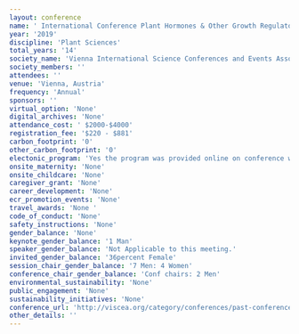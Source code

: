 ```yaml
---
layout: conference 
name: ' International Conference Plant Hormones & Other Growth Regulators'
year: '2019'
discipline: 'Plant Sciences'
total_years: '14'
society_name: 'Vienna International Science Conferences and Events Association'
society_members: ''
attendees: ''
venue: 'Vienna, Austria'
frequency: 'Annual'
sponsors: ''
virtual_option: 'None'
digital_archives: 'None'
attendance_cost: ' $2000-$4000'
registration_fee: '$220 - $881'
carbon_footprint: '0'
other_carbon_footprint: '0'
electonic_program: 'Yes the program was provided online on conference website as .pdf file.'
onsite_maternity: 'None'
onsite_childcare: 'None'
caregiver_grant: 'None'
career_development: 'None'
ecr_promotion_events: 'None'
travel_awards: 'None '
code_of_conduct: 'None'
safety_instructions: 'None'
gender_balance: 'None'
keynote_gender_balance: '1 Man'
speaker_gender_balance: 'Not Applicable to this meeting.'
invited_gender_balance: '36percent Female'
session_chair_gender_balance: '7 Men: 4 Women'
conference_chair_gender_balance: 'Conf chairs: 2 Men'
environmental_sustainability: 'None'
public_engagement: 'None'
sustainability_initiatives: 'None'
conference_url: 'http://viscea.org/category/conferences/past-conferences/'
other_details: ''
---
```

